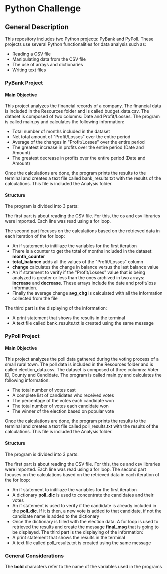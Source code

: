 # Python Challenge
## General Description
This repository includes two Python projects: PyBank and PyPoll. These projects use several Python functionalities for data analysis such as:
- Reading a CSV file
- Manipulating data from the CSV file
- The use of arrays and dictionaries
- Writing text files
### PyBank Project
#### Main Objective
This project analyzes the financial records of a company. The financial data is included in the Resources folder and is called budget_data.csv. The dataset is composed of two columns: Date and Profit/Losses. The program is called main.py and calculates the following information:
- Total number of months included in the dataset
- Net total amount of "Profit/Losses" over the entire period
- Average of the changes in "Profit/Losses" over the entire period
- The greatest increase in profits over the entire period (Date and Amount)
- The greatest decrease in profits over the entire period (Date and Amount)

Once the calculations are done, the program prints the results to the terminal and creates a text file called bank_results.txt with the results of the calculations. This file is included the Analysis folder. 
#### Structure
The program is divided into 3 parts:

The first part is about reading the CSV file. For this, the os and csv libraries were imported. Each line was read using a for loop.

The second part focuses on the calculations based on the retrieved data in each iteration of the for loop:
- An if statement to initiliaze the variables for the first iteration
- There is a counter to get the total of months included in the dataset: **month_counter**
- **total_balance** adds all the values of the "Profit/Losses" column 
- **change** calculates the change in balance versus the last balance value
- An if statement to verify if the "Profit/Losses" value that is being analyzed is greater or less than the ones archived in two arrays: **increase** and **decrease**. These arrays include the date and profit/loss information.
- Finally the average change **avg_chg** is calculated with all the information collected from the file

The third part is the displaying of the information:
- A print statement that shows the results in the terminal
- A text file called bank_results.txt is created using the same message

### PyPoll Project
#### Main Objective
This project analyzes the poll data gathered during the voting process of a small rural town. The poll data is included in the Resources folder and is called election_data.csv. The dataset is composed of three columns: Voter ID, County and Candidate. The program is called main.py and calculates the following information:
- The total number of votes cast
- A complete list of candidates who received votes
- The percentage of the votes each candidate won
- The total number of votes each candidate won
- The winner of the election based on popular vote

Once the calculations are done, the program prints the results to the terminal and creates a text file called poll_results.txt with the results of the calculations. This file is included the Analysis folder. 
#### Structure
The program is divided into 3 parts:

The first part is about reading the CSV file. For this, the os and csv libraries were imported. Each line was read using a for loop.
The second part focuses on the calculations based on the retrieved data in each iteration of the for loop:
- An if statement to initiliaze the variables for the first iteration
- A dictionary **poll_dic** is used to concentrate the candidates and their votes
- An if statement is used to verify if the candidate is already included in the **poll_dic**. If it is then, a new vote is added to that candidate, if not the candidate name is added to the dictionary
- Once the dictionary is filled with the election data. A for loop is used to retrieved the results and create the message **final_msg** that is going to be displayed.
The third part is the displaying of the information:
- A print statement that shows the results in the terminal
- A text file called poll_results.txt is created using the same message

### General Considerations
The **bold** characters refer to the name of the variables used in the programs
